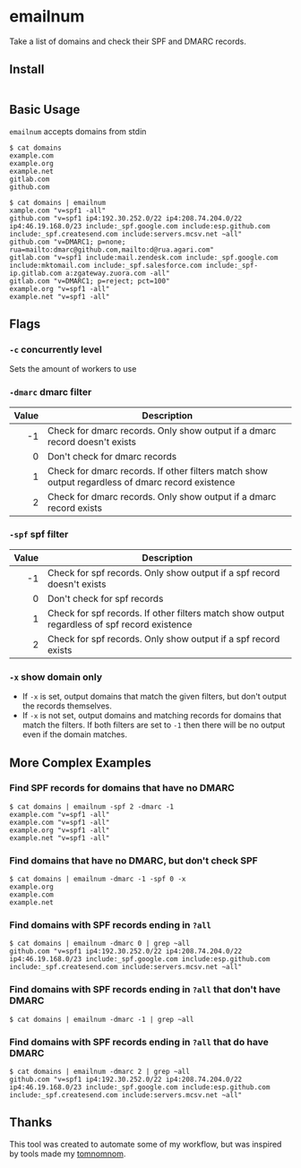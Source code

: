 # emailnum

Take a list of domains and check their SPF and DMARC records.

## Install

``` go get -u gitlab.com/mokytis/emailnum
```

## Basic Usage

`emailnum` accepts domains from stdin

```
$ cat domains
example.com
example.org
example.net
gitlab.com
github.com

$ cat domains | emailnum
xample.com "v=spf1 -all"
github.com "v=spf1 ip4:192.30.252.0/22 ip4:208.74.204.0/22 ip4:46.19.168.0/23 include:_spf.google.com include:esp.github.com include:_spf.createsend.com include:servers.mcsv.net ~all"
github.com "v=DMARC1; p=none; rua=mailto:dmarc@github.com,mailto:d@rua.agari.com"
gitlab.com "v=spf1 include:mail.zendesk.com include:_spf.google.com include:mktomail.com include:_spf.salesforce.com include:_spf-ip.gitlab.com a:zgateway.zuora.com -all"
gitlab.com "v=DMARC1; p=reject; pct=100"
example.org "v=spf1 -all"
example.net "v=spf1 -all"
```

## Flags

### `-c` concurrently level

Sets the amount of workers to use

### `-dmarc` dmarc filter

| Value | Description                                                                                      |
|------:|--------------------------------------------------------------------------------------------------|
|    -1 | Check for dmarc records. Only show output if a dmarc record doesn't exists                       |
|     0 | Don't check for dmarc records                                                                    |
|     1 | Check for dmarc records. If other filters match show output regardless of dmarc record existence |
|     2 | Check for dmarc records. Only show output if a dmarc record exists                               |

### `-spf` spf filter

| Value | Description                                                                                  |
|------:|----------------------------------------------------------------------------------------------|
|    -1 | Check for spf records. Only show output if a spf record doesn't exists                       |
|     0 | Don't check for spf records                                                                  |
|     1 | Check for spf records. If other filters match show output regardless of spf record existence |
|     2 | Check for spf records. Only show output if a spf record exists                               |

### `-x` show domain only

* If `-x` is set, output domains that match the given filters, but don't output
  the records themselves.
* If `-x` is not set, output domains and matching records for domains that
  match the filters. If both filters are set to `-1` then there will be no
  output even if the domain matches.

## More Complex Examples

### Find SPF records for domains that have no DMARC

```
$ cat domains | emailnum -spf 2 -dmarc -1
example.com "v=spf1 -all"
example.com "v=spf1 -all"
example.org "v=spf1 -all"
example.net "v=spf1 -all"
```

### Find domains that have no DMARC, but don't check SPF

```
$ cat domains | emailnum -dmarc -1 -spf 0 -x
example.org
example.com
example.net
```

### Find domains with SPF records ending in `?all`

```
$ cat domains | emailnum -dmarc 0 | grep ~all
github.com "v=spf1 ip4:192.30.252.0/22 ip4:208.74.204.0/22 ip4:46.19.168.0/23 include:_spf.google.com include:esp.github.com include:_spf.createsend.com include:servers.mcsv.net ~all"
```

### Find domains with SPF records ending in `?all` that don't have DMARC

```
$ cat domains | emailnum -dmarc -1 | grep ~all
```

### Find domains with SPF records ending in `?all` that do have DMARC

```
$ cat domains | emailnum -dmarc 2 | grep ~all
github.com "v=spf1 ip4:192.30.252.0/22 ip4:208.74.204.0/22 ip4:46.19.168.0/23 include:_spf.google.com include:esp.github.com include:_spf.createsend.com include:servers.mcsv.net ~all"
```

## Thanks

This tool was created to automate some of my workflow, but was inspired by
tools made my [tomnomnom](https://github.com/tomnomnom).
